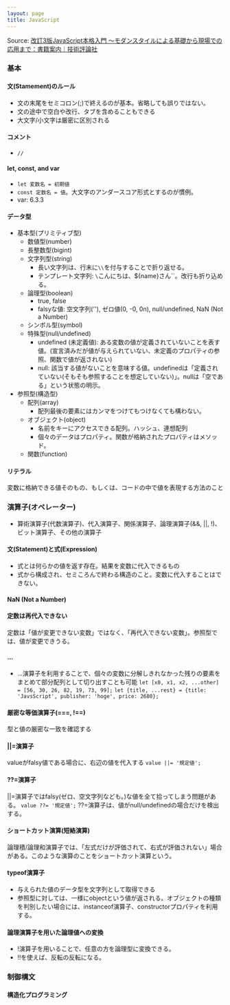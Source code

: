 ```yaml
---
layout: page
title: JavaScript
---
```


Source: [改訂3版JavaScript本格入門 ～モダンスタイルによる基礎から現場での応用まで：書籍案内｜技術評論社](https://gihyo.jp/book/2023/978-4-297-13288-0)

### 基本
#### 文(Stamement)のルール
* 文の末尾をセミコロン(;)で終えるのが基本。省略しても誤りではない。
* 文の途中で空白や改行、タブを含めることもできる
* 大文字/小文字は厳密に区別される

#### コメント
* `//`

#### let, const, and var
* `let 変数名 = 初期値`
* `const 定数名 = 値`。大文字のアンダースコア形式とするのが慣例。
* var: 6.3.3

#### データ型
* 基本型(プリミティブ型)
  * 数値型(number)
  * 長整数型(bigint)
  * 文字列型(string)
    * 長い文字列は、行末に`\\`を付与することで折り返せる。
    * テンプレート文字列: `\`こんにちは、${name}さん\``。改行も折り込める。
  * 論理型(boolean)
    * true, false
    * falsyな値: 空文字列(''), ゼロ値(0, -0, 0n), null/undefined, NaN (Not a Number)
  * シンボル型(symbol)
  * 特殊型(null/undefined)
    * undefined (未定義値): ある変数の値が定義されていないことを表す値。(宣言済みだが値が与えられていない、未定義のプロパティの参照、関数で値が返されない)
    * null: 該当する値がないことを意味する値。undefinedは「定義されていない(そもそも参照することを想定していない)」。nullは「空である」という状態の明示。
* 参照型(構造型)
  * 配列(array)
    * 配列最後の要素にはカンマをつけてもつけなくても構わない。
  * オブジェクト(object)
    * 名前をキーにアクセスできる配列。ハッシュ、連想配列
    * 個々のデータはプロパティ。関数が格納されたプロパティはメソッド。
  * 関数(function)

#### リテラル
変数に格納できる値そのもの、もしくは、コードの中で値を表現する方法のこと


### 演算子(オペレーター)
* 算術演算子(代数演算子)、代入演算子、関係演算子、論理演算子(&&, ||, !)、ビット演算子、その他の演算子

#### 文(Statement)と式(Expression)
* 式とは何らかの値を返す存在。結果を変数に代入できるもの
* 式から構成され、セミころんで終わる構造のこと。変数に代入することはできない。

#### NaN (Not a Number)

#### 定数は再代入できない
定数は「値が変更できない変数」ではなく、「再代入できない変数」。参照型では、値が変更できうる。

#### ...
* ...演算子を利用することで、個々の変数に分解しきれなかった残りの要素をまとめて部分配列として切り出すことも可能
```let [x0, x1, x2, ...other] = [56, 30, 26, 82, 19, 73, 99];```
```let {title, ...rest} = {title: 'JavsScript', publisher: 'hoge', price: 2680};```

#### 厳密な等価演算子(===, !==)
型と値の厳密な一致を確認する

#### ||=演算子
valueがfalsy値である場合に、右辺の値を代入する
```value ||= '規定値';```

#### ??=演算子
||=演算子ではfalsy(ゼロ、空文字列なども。)な値を全て拾ってしまう問題がある。
```value ??= '規定値';```
??=演算子は、値がnull/undefinedの場合だけを検出する。

#### ショートカット演算(短絡演算)
論理積/論理和演算子では、「左式だけが評価されて、右式が評価されない」場合がある。このような演算のことをショートカット演算という。

#### typeof演算子
* 与えられた値のデータ型を文字列として取得できる
* 参照型に対しては、一様にobjectという値が返される。オブジェクトの種類を判別したい場合には、instanceof演算子、constructorプロパティを利用する。

#### 論理演算子を用いた論理値への変換
* !演算子を用いることで、任意の方を論理型に変換できる。
* !!を使えば、反転の反転になる。

### 制御構文
#### 構造化プログラミング



